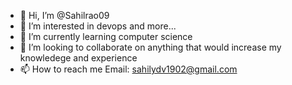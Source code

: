 - 👋 Hi, I’m @Sahilrao09
- 👀 I’m interested in devops and more...
- 🌱 I’m currently learning computer science
- 💞️ I’m looking to collaborate on anything that would increase my knowledege and experience
- 📫 How to reach me Email: sahilydv1902@gmail.com

<!---
Sahilrao09/Sahilrao09 is a ✨ special ✨ repository because its `README.md` (this file) appears on your GitHub profile.
You can click the Preview link to take a look at your changes.
--->
